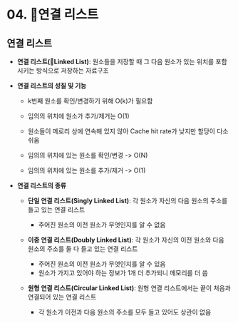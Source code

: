 # 04. 연결 리스트

## 연결 리스트
- **연결 리스트(Linked List)**: 원소들을 저장할 때 그 다음 원소가 있는 위치를 포함시키는 방식으로 저장하는 자료구조

- **연결 리스트의 성질 및 기능**
  - k번째 원소를 확인/변경하기 위해 O(k)가 필요함
  - 임의의 위치에 원소가 추가/제거는 O(1)
  - 원소들이 메로리 상에 연속해 있지 않아 Cache hit rate가 낮지만 할당이 다소 쉬움

  - 임의의 위치에 있는 원소를 확인/변경 -> O(N)
  - 임의의 위치에 있는 원소를 추가/제거 -> O(1)

- **연결 리스트의 종류**
  - **단일 연결 리스트(Singly Linked List)**: 각 원소가 자신의 다음 원소의 주소를 들고 있는 연결 리스트
    - 주어진 원소의 이전 원소가 무엇인지를 알 수 없음
      
  - **이중 연결 리스트(Doubly Linked List)**: 각 원소가 자신의 이전 원소와 다음 원소의 주소를 둘 다 들고 있는 연결 리스트
    - 주어진 원소의 이전 원소가 무엇인지를 알 수 있음
    - 원소가 가지고 있어야 하는 정보가 1개 더 추가되니 메모리를 더 씀
      
  - **원형 연결 리스트(Circular Linked List)**: 원형 연결 리스트에서는 끝이 처음과 연결되어 있는 연결 리스트
    - 각 원소가 이전과 다음 원소의 주소를 모두 들고 있어도 상관이 없음

